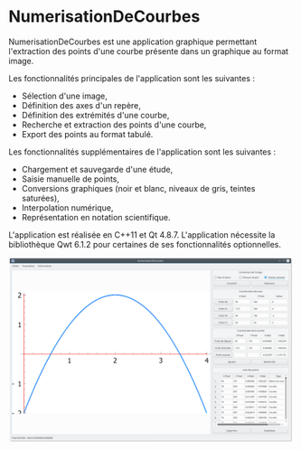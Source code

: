 # NumerisationDeCourbes

NumerisationDeCourbes est une application graphique permettant l'extraction des points d'une courbe présente dans un graphique au format image.

Les fonctionnalités principales de l'application sont les suivantes :

 - Sélection d'une image,
 - Définition des axes d'un repère,
 - Définition des extrémités d'une courbe,
 - Recherche et extraction des points d'une courbe,
 - Export des points au format tabulé.

Les fonctionnalités supplémentaires de l'application sont les suivantes :

 - Chargement et sauvegarde d'une étude,
 - Saisie manuelle de points,
 - Conversions graphiques (noir et blanc, niveaux de gris, teintes saturées),
 - Interpolation numérique,
 - Représentation en notation scientifique.

L'application est réalisée en C++11 et Qt 4.8.7. L'application nécessite la bibliothèque Qwt 6.1.2 pour certaines de ses fonctionnalités optionnelles.

![](./documentation/NumerisationDeCourbes.png "NumerisationDeCourbes")
